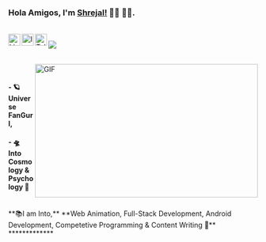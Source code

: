 ### Hola Amigos, I'm [Shrejal!](https://shrejal.codes) 👋🏻 👩‍💻.


<br/>
<a href="https://www.linkedin.com/in/shrejal-singh-8026a816b/">
  <img align="left" alt="Linkedin" width="24px" src="https://cdn.jsdelivr.net/npm/simple-icons@v3/icons/linkedin.svg" />
</a>
<a href="https://www.instagram.com/_shrejal.singh_/">
  <img align="left" alt="Instagram" width="24px" src="https://cdn.jsdelivr.net/npm/simple-icons@v3/icons/instagram.svg" />
</a>
<a href="https://t.me/@ShrejalS">
  <img align="left" alt="Telegram" width="24px" src="https://cdn.jsdelivr.net/npm/simple-icons@v3/icons/telegram.svg" />
</a>

![](https://visitor-badge.glitch.me/badge?page_id=shrejal99.shrejal99)

<br />

<img align="right" height="270px" width="450px" alt="GIF" src="https://data.whicdn.com/images/229291713/original.gif" />
<br />

#### - 🪐 Universe FanGurl, 
#### - 🛸 Into Cosmology & Psychology 🧠
<br />
**📚I am Into,**
**Web Animation, Full-Stack Development, Android Development, Competetive Programming & Content Writing 🔔**
<br />
<!--
[![Github Stats By Anurag](https://github-readme-stats.vercel.app/api?username=shrejal99&show_icons=true&title_color=fff&icon_color=79ff97&text_color=9f9f9f&bg_color=151515)](https://github.com/anuraghazra/github-readme-stats)
-->
*************
<br />
<!--
**shrejal99/shrejal99** is a ✨ _special_ ✨ repository because its `README.md` (this file) appears on your GitHub profile.

Here are some ideas to get you started:

- 🔭 I’m currently working on ...
- 🌱 I’m currently learning ...
- 👯 I’m looking to collaborate on ...
- 🤔 I’m looking for help with ...
- 💬 Ask me about ...
- 📫 How to reach me: ...
- 😄 Pronouns: ...
- ⚡ Fun fact: ...
-->
